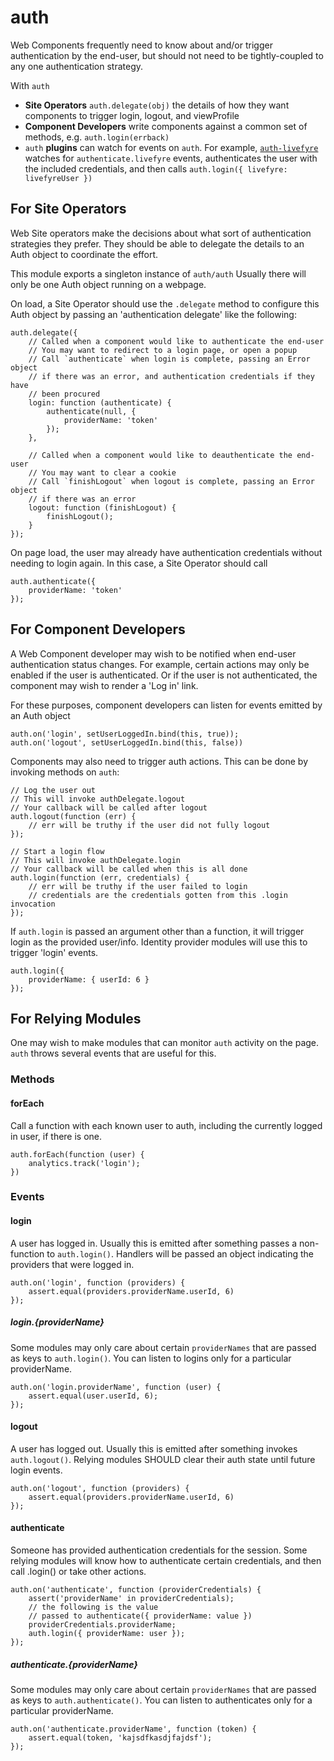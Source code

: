 # auth

Web Components frequently need to know about and/or trigger authentication by
the end-user, but should not need to be tightly-coupled to any one authentication strategy.

With `auth`
* **Site Operators** `auth.delegate(obj)` the details of how they want components to trigger login, logout, and viewProfile
* **Component Developers** write components against a common set of methods, e.g. `auth.login(errback)`
* `auth` **plugins** can watch for events on `auth`. For example, [`auth-livefyre`](//github.com/gobengo/auth-livefyre) watches for `authenticate.livefyre` events, authenticates the user with the included credentials, and then calls `auth.login({ livefyre: livefyreUser })`

## For Site Operators

Web Site operators make the decisions about what sort of authentication strategies they prefer. They should be able to delegate the details to an Auth object to coordinate the effort.

This module exports a singleton instance of `auth/auth` Usually there
will only be one Auth object running on a webpage.

On load, a Site Operator should use the `.delegate` method to configure this Auth object by passing an 'authentication delegate' like the following:

    auth.delegate({
        // Called when a component would like to authenticate the end-user
        // You may want to redirect to a login page, or open a popup
        // Call `authenticate` when login is complete, passing an Error object
        // if there was an error, and authentication credentials if they have
        // been procured
        login: function (authenticate) {
            authenticate(null, {
                providerName: 'token'
            });
        },

        // Called when a component would like to deauthenticate the end-user
        // You may want to clear a cookie
        // Call `finishLogout` when logout is complete, passing an Error object
        // if there was an error
        logout: function (finishLogout) {
            finishLogout();
        }
    });

On page load, the user may already have authentication credentials without needing to login again. In this case, a Site Operator should call

    auth.authenticate({
        providerName: 'token'
    });

## For Component Developers

A Web Component developer may wish to be notified when end-user authentication
status changes. For example, certain actions may only be enabled if the user
is authenticated. Or if the user is not authenticated, the component may wish
to render a 'Log in' link.

For these purposes, component developers can listen for events emitted by an
Auth object

    auth.on('login', setUserLoggedIn.bind(this, true));
    auth.on('logout', setUserLoggedIn.bind(this, false))

Components may also need to trigger auth actions. This can be done by invoking methods on `auth`:

    // Log the user out
    // This will invoke authDelegate.logout
    // Your callback will be called after logout
    auth.logout(function (err) {
        // err will be truthy if the user did not fully logout
    });

    // Start a login flow
    // This will invoke authDelegate.login
    // Your callback will be called when this is all done
    auth.login(function (err, credentials) {
        // err will be truthy if the user failed to login
        // credentials are the credentials gotten from this .login invocation
    });

If `auth.login` is passed an argument other than a function, it will trigger login as the provided user/info. Identity provider modules will use this to trigger 'login' events.

    auth.login({
        providerName: { userId: 6 }
    });

## For Relying Modules

One may wish to make modules that can monitor `auth` activity on the page. `auth` throws several events that are useful for this.

### Methods

#### forEach

Call a function with each known user to auth, including the currently logged
in user, if there is one.

    auth.forEach(function (user) {
        analytics.track('login');
    })

### Events

#### login

A user has logged in. Usually this is emitted after something passes a non-function to `auth.login()`. Handlers will be passed an object indicating the providers that were logged in.

    auth.on('login', function (providers) {
        assert.equal(providers.providerName.userId, 6)
    });

##### login.{providerName}

Some modules may only care about certain `providerNames` that are passed as keys to  `auth.login()`. You can listen to logins only for a particular providerName.

    auth.on('login.providerName', function (user) {
        assert.equal(user.userId, 6);
    });

#### logout

A user has logged out. Usually this is emitted after something invokes `auth.logout()`. Relying modules SHOULD clear their auth state until future login events.

    auth.on('logout', function (providers) {
        assert.equal(providers.providerName.userId, 6)
    });

#### authenticate

Someone has provided authentication credentials for the session. Some relying modules will know how to authenticate certain credentials, and then call .login() or take other actions.

    auth.on('authenticate', function (providerCredentials) {
        assert('providerName' in providerCredentials);
        // the following is the value
        // passed to authenticate({ providerName: value })
        providerCredentials.providerName; 
        auth.login({ providerName: user });
    });

##### authenticate.{providerName}

Some modules may only care about certain `providerNames` that are passed as keys to `auth.authenticate()`. You can listen to authenticates only for a particular providerName.

    auth.on('authenticate.providerName', function (token) {
        assert.equal(token, 'kajsdfkasdjfajdsf');
    });
